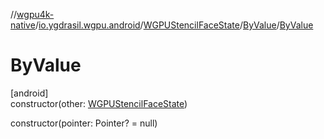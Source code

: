 //[wgpu4k-native](../../../../index.md)/[io.ygdrasil.wgpu.android](../../index.md)/[WGPUStencilFaceState](../index.md)/[ByValue](index.md)/[ByValue](-by-value.md)

# ByValue

[android]\
constructor(other: [WGPUStencilFaceState](../index.md))

constructor(pointer: Pointer? = null)